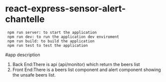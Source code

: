 # react-express-sensor-alert-chantelle
     npm run server: to start the application
     npm run dev: to run the application dev enviroment
     npm run build: to build the application
     npm run test to test the application
     
#app description
1. Back End:There is api (api/monitor) which return the beers list 
1. Front End:There is a beers list component and alert component showing the unsafe beers list.


